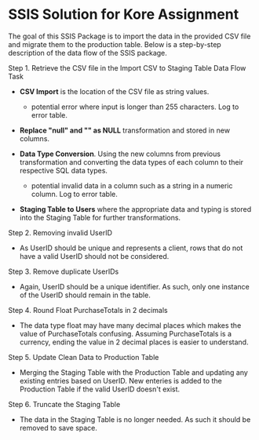 # SSIS Solution for Kore Assignment

The goal of this SSIS Package is to import the data in the provided CSV file and migrate them to the production table. Below is a step-by-step description of the data flow of the SSIS package.

Step 1. Retrieve the CSV file in the Import CSV to Staging Table Data Flow Task

- **CSV Import** is the location of the CSV file as string values.
	- potential error where input is longer than 255 characters.  Log to error table.
   
- **Replace "null" and "" as NULL** transformation and stored in new columns.
  
- **Data Type Conversion**.  Using the new columns from previous transformation and converting the data types of each column to their respective SQL data types.
	 - potential invalid data in a column such as a string in a numeric column. Log to error table.
    
- **Staging Table to Users** where the appropriate data and typing is stored into the Staging Table for further transformations.

Step 2. Removing invalid UserID
- As UserID should be unique and represents a client, rows that do not have a valid UserID should not be considered.

Step 3. Remove duplicate UserIDs
- Again, UserID should be a unique identifier.  As such, only one instance of the UserID should remain in the table.

Step 4. Round Float PurchaseTotals in 2 decimals
- The data type float may have many decimal places which makes the value of PurchaseTotals confusing.  Assuming PurchaseTotals is a currency, ending the value in 2 decimal places is easier to understand.

Step 5. Update Clean Data to Production Table
- Merging the Staging Table with the Production Table and updating any existing entries based on UserID.  New enteries is added to the Production Table if the valid UserID doesn't exist.

Step 6. Truncate the Staging Table
- The data in the Staging Table is no longer needed.  As such it should be removed to save space.
